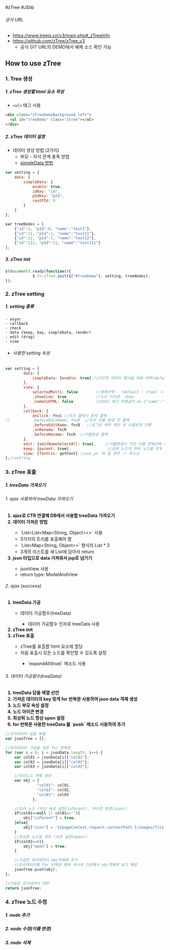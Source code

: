 #zTree #JSlib
###### 공식 URL
- https://www.treejs.cn/v3/main.php#_zTreeInfo
- https://github.com/zTree/zTree_v3
	- 공식 GIT URL의 DEMO에서 예제 소스 확인 가능

## How to use zTree 
### 1. Tree 생성
##### 1. zTree 생성할 html 요소 작성
-  `<ul>` 태그 사용
  ```html
<div class="zTreeDemoBackground left">
	<ul id="treeDemo" class="ztree"></ul>
</div>
```

##### 2. zTree 데이터 설정
- 데이터 생성 방법 (2가지)
	- 부모 - 자식 관계 충족 방법
	- <u>simpleData 방법</u>
```js
var setting = {
	data: {
		simpleData: {
			enable: true,
			idKey: "id",
			pIdKey: "pId",
			rootPId: 0
		}
	}
};

var treeNodes = [
    {"id":1, "pId":0, "name":"test1"},
    {"id":11, "pId":1, "name":"test11"},
    {"id":12, "pId":1, "name":"test12"},
    {"id":111, "pId":11, "name":"test111"}
];
```

##### 3. zTree init
```js
$(document).ready(function(){
			$.fn.zTree.init($("#treeDemo"), setting, treeNodes);
});
```


### 2. zTree setting
##### 1. setting 종류
	- async
	- callback
	- check
	- data (keep, key, simpleData, render)
	- edit (drag)
	- view

- ###### 사용한 setting 속성
```js
var setting = {
		data: {
			simpleData: {enable: true} //간단한 데이터 형식을 허용 여부(default : false)
		},
		view: {
			selectedMulti: false		//중복선택 - (default : true) -> false로 중복 선택 방지
			,showIcon: true				//노드 아이콘  show
			,nameIsHTML: false			//html 태그 허용금지 ex.{"name":"<font color='red'>test</font>"}
		},
		callback: {
			onClick: fncC //트리 클릭시 동작 콜백
// 			,beforeEditName: fncR  //트리 이름 변경 전 콜백
			,beforeEditName: fncB	//로그인 여부 확인 후 이름변경 진행
			,onRename: fncR
			,beforeRename: fncR  //이름변경 콜백
		},
		edit: {editNameSelectAll: true}, 	//이름변경시 이전 이름 전체선택 되도록
		keep: {parent: true}, 				 //상위 노드의 하위 노드를 모두 제거해도 해당 'isParent' 속성이 여전히 true를 유지
		view: {fontCss: getFont} //use_yn 'N'일 경우 -> 취소선
};//setting	
```


### 3. zTree 표출
##### 1. treeData 가져오기
<h6>1. ajax 사용하여 treeData 가져오기</h6>
<ol>
<b><li>ajax로 CTR 연결해 DB에서 사용할 treeData 가져오기</li></b>
<b><li>데이터 가져온 방법 </li></b>
	<ul>
	    <li>`List&lt;List&lt;Map&lt;String, Object&gt;&gt;&gt;` 사용</li>
		<li>3가지의 트리를 표출해야 함 </li>
	    <li>`List&lt;Map&lt;String, Object&gt;&gt;` 형식의 List * 3 </li>
	    <li> 3개의 리스트를 새 List에 담아서 return </li>
    </ul>
<b><li>json 타입으로 data 가져와서 jsp로 넘기기</li></b>
	<ul>
	    <li> jsonView 사용    </li>
		<li> return type: ModelAndView   </li>
    </ul>
</ol>

<h6>2. ajax (success)</h6>
<ol>
	<b><li> treeData 가공</li></b>
		<ul>
			<li>데이터 가공함수(treeData)</li>
				<ul>
					<li>데이터 가공함수 인자로 treeData 사용</li>
				</ul>
		</ul>
	<b><li> zTree init</li></b>
	<b><li> zTree 표출</li></b>
		<ul>
		<li>zTree를 표출할 html 요소에 할당</li>
		<li>처음 표출시 모든 노드를 확인할 수 있도록 설정</li>
			<ul>
				<li>`expandAll(true)` 메소드 사용</li>
			</ul>
		</ul>
</ol>
	   
<h6>3. 데이터 가공함수(treeData)</h6>
<ol>
	<b><li>treeData 담을 배열 선언</li></b>
	<b><li>가져온 데이터의 key 맞게 for 반복문 사용하여 json data 객체 생성</li></b>
	<b><li>노드 부모 속성 설정</li></b>
	<b><li>노드 아이콘 변경</li></b>
	<b><li>최상위 노드 항상 open 설정</li></b>
	<b><li> for 반복문 사용한 treeData 를 `push` 메소드 사용하여 추가</li></b>
</ol>

```js
//트리데이터 담을 배열
var jsonTree = [];

//트리데이터 가공을 위한 for 반복문
for (var i = 0; i < jsonData.length; i++) {
	var col01 = jsonData[i]["col01"];
	var col02 = jsonData[i]["col02"];
	var col03 = jsonData[i]["col03"];

	//트리노드 객체 생성
	var obj = {
			  "col01": col01,
			  "col02": col02,
			  "col03": col03
			};

	//트리 노드 (부모 속성 설정(isParent), 아이콘 변경(icon))
	if(col01==null || col01==''){	
		obj["isParent"] = true;
	}else{
		obj["icon"] = '${pageContext.request.contextPath }/images/file.png';
	}
	//최상위 노드일 경우 (오픈 설정(open))
	if(col02==0){	
		obj["open"] = true;
	}

	//가공한 트리데이터 obj객체에 추가
	//트리데이터를 for 반복문 통해 하나씩 가공해서 obj객체에 넣고 해당 
	jsonTree.push(obj);
};

//가공된 트리데이터 리턴
return jsonTree;

```


### 4. zTree 노드 수정
##### 1. node 추가
##### 2. node 수정(이름 변경)
##### 3. node 삭제




